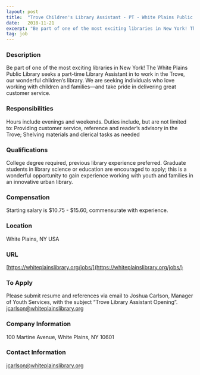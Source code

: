 ```yaml
---
layout: post
title:  "Trove Children's Library Assistant - PT - White Plains Public Library"
date:   2018-11-21
excerpt: "Be part of one of the most exciting libraries in New York! The White Plains Public Library seeks a part-time Library Assistant in to work in the Trove, our wonderful children’s library. We are seeking individuals who love working with children and families—and take pride in delivering great customer service...."
tag: job
---
```


### Description   

Be part of one of the most exciting libraries in New York!  The White Plains Public Library seeks a part-time Library Assistant in to work in the Trove, our wonderful children’s library.  We are seeking individuals who love working with children and families—and take pride in delivering great customer service.


### Responsibilities   

Hours include evenings and weekends. Duties include, but are not limited to:
Providing customer service, reference and reader’s advisory in the Trove; Shelving materials and clerical tasks as needed


### Qualifications   

College degree required, previous library experience preferred.  Graduate students in library science or education are encouraged to apply; this is a wonderful opportunity to gain experience working with youth and families in an innovative urban library.


### Compensation   

 Starting salary is $10.75 - $15.60, commensurate with experience.


### Location   

White Plains, NY USA


### URL   

[https://whiteplainslibrary.org/jobs/](https://whiteplainslibrary.org/jobs/)

### To Apply   

Please submit resume and references via email to Joshua Carlson, Manager of Youth Services, with the subject “Trove Library Assistant Opening”.  jcarlson@whiteplainslibrary.org


### Company Information   

100 Martine Avenue, White Plains, NY 10601


### Contact Information   

jcarlson@whiteplainslibrary.org

